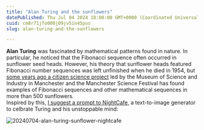 ```yaml
---
title: "Alan Turing and the sunflowers"
datePublished: Thu Jul 04 2024 18:00:00 GMT+0000 (Coordinated Universal Time)
cuid: cm8r71jfo000j09jv5in45pus
slug: alan-turing-and-the-sunflowers

---
```



**Alan Turing** was fascinated by mathematical patterns found in nature. In particular, he noticed that the Fibonacci sequence often occurred in sunflower seed heads. However, his theory that sunflower heads featured Fibonacci number sequences was left unfinished when he died in 1954, but [some years ago a citizen science project](http://docmadhattan.fieldofscience.com/2013/08/turing-fibonacci-and-sunflowers.html) led by the Museum of Science and Industry in Manchester and the Manchester Science Festival has found examples of Fibonacci sequences and other mathematical sequences in more than 500 sunflowers.  
Inspired by this, [I suggest a prompt to NightCafe](https://creator.nightcafe.studio/creation/zbYv4Rl2NOWdnN8lxdiB?ru=ulaulaman), a text-to-image generator to celbrate Turing and his unstoppable mind:

![20240704-alan-turing-sunflower-nightcafe](https://i.postimg.cc/m2NF8qZg/20240704-alan-turing-sunflower-nightcafe.jpg)